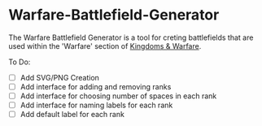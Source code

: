 # Warfare-Battlefield-Generator

The Warfare Battlefield Generator is a tool for creting battlefields that are used within the 'Warfare' section of [Kingdoms & Warfare](https://shop.mcdmproductions.com/products/kingdoms-and-warfare-book).

To Do:
- [ ] Add SVG/PNG Creation
- [ ] Add interface for adding and removing ranks
- [ ] Add interface for choosing number of spaces in each rank
- [ ] Add interface for naming labels for each rank
- [ ] Add default label for each rank 